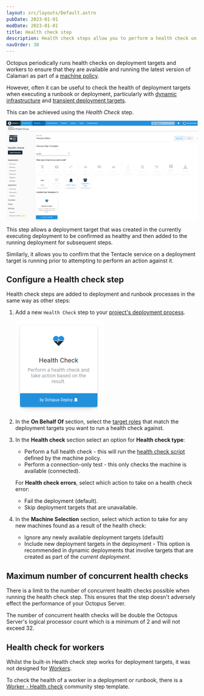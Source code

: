 ```yaml
---
layout: src/layouts/Default.astro
pubDate: 2023-01-01
modDate: 2023-01-01
title: Health check step
description: Health check steps allow you to perform a health check on deployment targets as part of a deployment or runbook, and take action based on the result.
navOrder: 30
---
```


Octopus periodically runs health checks on deployment targets and workers to ensure that they are available and running the latest version of Calamari as part of a [machine policy](/docs/infrastructure/deployment-targets/machine-policies).

However, often it can be useful to check the health of deployment targets when executing a runbook or deployment, particularly with [dynamic infrastructure](/docs/infrastructure/deployment-targets/dynamic-infrastructure/) and [transient deployment targets](/docs/deployments/patterns/elastic-and-transient-environments/deploying-to-transient-targets).

This can be achieved using the _Health Check_ step.

![Health check step search](/docs/projects/built-in-step-templates/images/health-check-step-search.png "width=500")

This step allows a deployment target that was created in the currently executing deployment to be confirmed as healthy and then added to the running deployment for subsequent steps.

Similarly, it allows you to confirm that the Tentacle service on a deployment target is running prior to attempting to perform an action against it.

## Configure a Health check step

Health check steps are added to deployment and runbook processes in the same way as other steps:

1. Add a new `Health Check` step to your [project's deployment process](/docs/projects/steps).

    ![Health check step](/docs/projects/built-in-step-templates/images/health-check-step-select.png "width=170")
2. In the **On Behalf Of** section, select the [target roles](/docs/infrastructure/deployment-targets/#target-roles) that match the deployment targets you want to run a health check against. 

3. In the **Health check** section select an option for **Health check type**:
    - Perform a full health check - this will run the [health check script](/docs/infrastructure/deployment-targets/machine-policies/#MachinePolicies-Customhealthcheckscripts) defined by the machine policy.
    - Perform a connection-only test - this only checks the machine is available (connected).

   For **Health check errors**, select which action to take on a health check error:
    - Fail the deployment (default).
    - Skip deployment targets that are unavailable.
4. In the **Machine Selection** section, select which action to take for any new machines found as a result of the health check:
    - Ignore any newly available deployment targets (default)
    - Include new deployment targets in the deployment - This option is recommended in dynamic deployments that involve targets that are created as part of the _current deployment_.

## Maximum number of concurrent health checks

There is a limit to the number of concurrent health checks possible when running the health check step. This ensures that the step doesn't adversely effect the performance of your Octopus Server.

The number of concurrent health checks will be double the Octopus Server's logical processor count which is a minimum of 2 and will not exceed 32.

## Health check for workers

Whilst the built-in Health check step works for deployment targets, it was not designed for [Workers](/docs/infrastructure/workers).

To check the health of a worker in a deployment or runbook, there is a [Worker - Health check](https://library.octopus.com/step-templates/c6c23c7b-876d-4758-a908-511f066156d7/actiontemplate-worker-health-check) community step template.
